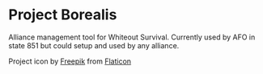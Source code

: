 # Project Borealis

Alliance management tool for Whiteout Survival. Currently used by AFO in state
851 but could setup and used by any alliance.

Project icon by [Freepik](https://www.flaticon.com/authors/freepik) from [Flaticon](https://www.flaticon.com/)
